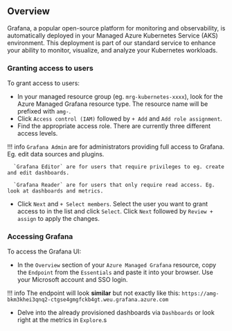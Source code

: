 ## Overview

Grafana, a popular open-source platform for monitoring and observability, is automatically deployed in your Managed Azure Kubernetes Service (AKS) environment. This deployment is part of our standard service to enhance your ability to monitor, visualize, and analyze your Kubernetes workloads.

### Granting access to users

To grant access to users:

- In your managed resource group (eg. `mrg-kubernetes-xxxx`), look for the Azure Managed Grafana resource type. The resource name will be prefixed with `amg-`.
- Click `Access control (IAM)` followed by `+ Add` and `Add role assignment`.
- Find the appropriate access role. There are currently three different access levels.

!!! info
      `Grafana Admin` are for administrators providing full access to Grafana. Eg. edit data sources and plugins.

      `Grafana Editor` are for users that require privileges to eg. create and edit dashboards.

      `Grafana Reader` are for users that only require read access. Eg. look at dashboards and metrics.
      

- Click `Next` and `+ Select members`. Select the user you want to grant access to in the list and click `Select`. Click `Next` followed by `Review + assign` to apply the changes.

### Accessing Grafana

To access the Grafana UI:

- In the `Overview` section of your `Azure Managed Grafana` resource, copy the `Endpoint` from the `Essentials` and paste it into your browser. Use your Microsoft account and SSO login.

!!! info
      The endpoint will look **similar** but not exactly like this:
       `https://amg-bkm3khei3qnq2-ctgse4gmgfckb4gt.weu.grafana.azure.com`

- Delve into the already provisioned dashboards via `Dashboards` or look right at the metrics in `Explore`.s